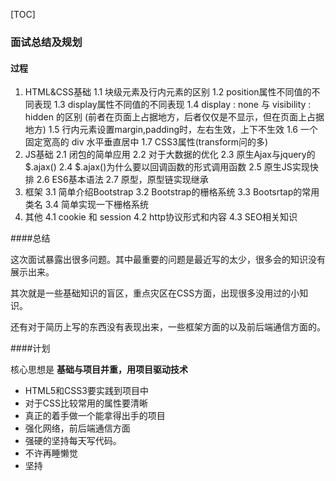   [TOC]

### 面试总结及规划

#### 过程

1. HTML&CSS基础
    1.1 块级元素及行内元素的区别
    1.2 position属性不同值的不同表现
    1.3 display属性不同值的不同表现
    1.4 display : none 与 visibility : hidden 的区别 (前者在页面上占据地方，后者仅仅是不显示，但在页面上占据地方)
    1.5 行内元素设置margin,padding时，左右生效，上下不生效
    1.6 一个固定宽高的 div 水平垂直居中
    1.7 CSS3属性(transform问的多)
2. JS基础
    2.1 闭包的简单应用
    2.2 对于大数据的优化
    2.3 原生Ajax与jquery的$.ajax()
    2.4 $.ajax()为什么要以回调函数的形式调用函数
    2.5 原生JS实现快排
    2.6 ES6基本语法
    2.7 原型，原型链实现继承
3. 框架
    3.1 简单介绍Bootstrap
    3.2 Bootstrap的栅格系统
    3.3 Bootsrtap的常用类名
    3.4 简单实现一下栅格系统
4. 其他
    4.1 cookie 和 session
    4.2 http协议形式和内容
    4.3 SEO相关知识

####总结

这次面试暴露出很多问题。其中最重要的问题是最近写的太少，很多会的知识没有展示出来。

其次就是一些基础知识的盲区，重点灾区在CSS方面，出现很多没用过的小知识。

还有对于简历上写的东西没有表现出来，一些框架方面的以及前后端通信方面的。

####计划

核心思想是 **基础与项目并重，用项目驱动技术**

* HTML5和CSS3要实践到项目中
* 对于CSS比较常用的属性要清晰
* 真正的着手做一个能拿得出手的项目
* 强化网络，前后端通信方面
* 强硬的坚持每天写代码。
* 不许再睡懒觉 
* 坚持

